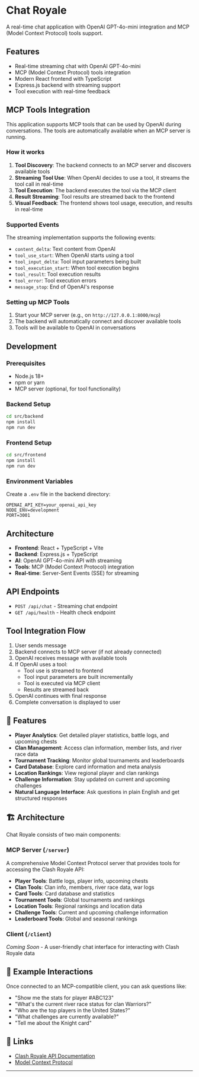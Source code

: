 # Chat Royale

A real-time chat application with OpenAI GPT-4o-mini integration and MCP (Model Context Protocol) tools support.

## Features

- Real-time streaming chat with OpenAI GPT-4o-mini
- MCP (Model Context Protocol) tools integration
- Modern React frontend with TypeScript
- Express.js backend with streaming support
- Tool execution with real-time feedback

## MCP Tools Integration

This application supports MCP tools that can be used by OpenAI during conversations. The tools are automatically available when an MCP server is running.

### How it works

1. **Tool Discovery**: The backend connects to an MCP server and discovers available tools
2. **Streaming Tool Use**: When OpenAI decides to use a tool, it streams the tool call in real-time
3. **Tool Execution**: The backend executes the tool via the MCP client
4. **Result Streaming**: Tool results are streamed back to the frontend
5. **Visual Feedback**: The frontend shows tool usage, execution, and results in real-time

### Supported Events

The streaming implementation supports the following events:

- `content_delta`: Text content from OpenAI
- `tool_use_start`: When OpenAI starts using a tool
- `tool_input_delta`: Tool input parameters being built
- `tool_execution_start`: When tool execution begins
- `tool_result`: Tool execution results
- `tool_error`: Tool execution errors
- `message_stop`: End of OpenAI's response

### Setting up MCP Tools

1. Start your MCP server (e.g., on `http://127.0.0.1:8000/mcp`)
2. The backend will automatically connect and discover available tools
3. Tools will be available to OpenAI in conversations

## Development

### Prerequisites

- Node.js 18+
- npm or yarn
- MCP server (optional, for tool functionality)

### Backend Setup

```bash
cd src/backend
npm install
npm run dev
```

### Frontend Setup

```bash
cd src/frontend
npm install
npm run dev
```

### Environment Variables

Create a `.env` file in the backend directory:

```env
OPENAI_API_KEY=your_openai_api_key
NODE_ENV=development
PORT=3001
```

## Architecture

- **Frontend**: React + TypeScript + Vite
- **Backend**: Express.js + TypeScript
- **AI**: OpenAI GPT-4o-mini API with streaming
- **Tools**: MCP (Model Context Protocol) integration
- **Real-time**: Server-Sent Events (SSE) for streaming

## API Endpoints

- `POST /api/chat` - Streaming chat endpoint
- `GET /api/health` - Health check endpoint

## Tool Integration Flow

1. User sends message
2. Backend connects to MCP server (if not already connected)
3. OpenAI receives message with available tools
4. If OpenAI uses a tool:
   - Tool use is streamed to frontend
   - Tool input parameters are built incrementally
   - Tool is executed via MCP client
   - Results are streamed back
5. OpenAI continues with final response
6. Complete conversation is displayed to user

## 🌟 Features

- **Player Analytics**: Get detailed player statistics, battle logs, and upcoming chests
- **Clan Management**: Access clan information, member lists, and river race data
- **Tournament Tracking**: Monitor global tournaments and leaderboards
- **Card Database**: Explore card information and meta analysis
- **Location Rankings**: View regional player and clan rankings
- **Challenge Information**: Stay updated on current and upcoming challenges
- **Natural Language Interface**: Ask questions in plain English and get structured responses

## 🏗️ Architecture

Chat Royale consists of two main components:

### MCP Server (`/server`)
A comprehensive Model Context Protocol server that provides tools for accessing the Clash Royale API:

- **Player Tools**: Battle logs, player info, upcoming chests
- **Clan Tools**: Clan info, members, river race data, war logs
- **Card Tools**: Card database and statistics
- **Tournament Tools**: Global tournaments and rankings
- **Location Tools**: Regional rankings and location data
- **Challenge Tools**: Current and upcoming challenge information
- **Leaderboard Tools**: Global and seasonal rankings

### Client (`/client`)
*Coming Soon* - A user-friendly chat interface for interacting with Clash Royale data

## 💬 Example Interactions

Once connected to an MCP-compatible client, you can ask questions like:

- "Show me the stats for player #ABC123"
- "What's the current river race status for clan Warriors?"
- "Who are the top players in the United States?"
- "What challenges are currently available?"
- "Tell me about the Knight card"

## 🔗 Links

- [Clash Royale API Documentation](https://developer.clashroyale.com/)
- [Model Context Protocol](https://modelcontextprotocol.io/)

---